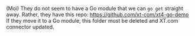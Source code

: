 (Moi)
They do not seem to have a Go module that we can `go get` straight away.
Rather, they have this repo: https://github.com/xt-com/xt4-go-demo
If they move it to a Go module, this folder must be deleted and XT.com connector updated.